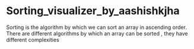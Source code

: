 # Sorting_visualizer_by_aashishkjha
Sorting is the algorithm by which we can sort an array in ascending order.
There are different algorithms by which an array can be sorted , they have different complexities 
